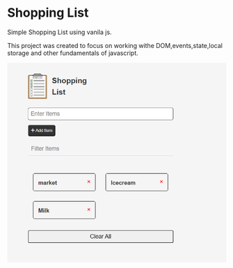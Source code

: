 # Shopping List

Simple Shopping List using vanila js.

This project was created to focus on working withe DOM,events,state,local storage and other fundamentals of javascript.

![Alt text](image.png)